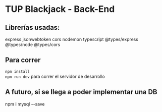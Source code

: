 # TUP Blackjack - Back-End

## Librerías usadas:
express jsonwebtoken cors nodemon typescript @types/express @types/node @types/cors

## Para correr
`npm install`    
`npm run dev` para correr el servidor de desarrollo

## A futuro, si se llega a poder implementar una DB
npm i mysql --save